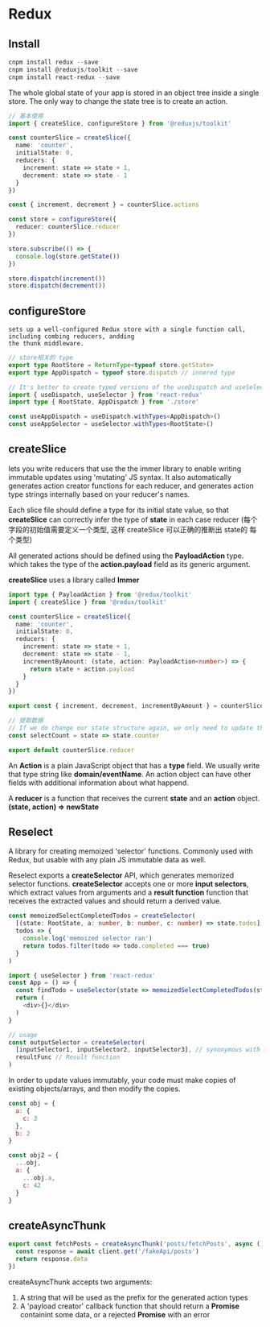 # Redux

## Install

```js
cnpm install redux --save
cnpm install @reduxjs/toolkit --save
cnpm install react-redux --save

```
  The whole global state of your app is stored in an object tree inside a single store. The only way to change
  the state tree is to create an action.

```ts
// 基本使用
import { createSlice, configureStore } from '@reduxjs/toolkit'

const counterSlice = createSlice({
  name: 'counter',
  initialState: 0,
  reducers: {
    increment: state => state + 1,
    decrement: state => state - 1
  }
})

const { increment, decrement } = counterSlice.actions

const store = configureStore({
  reducer: counterSlice.reducer
})

store.subscribe(() => {
  console.log(store.getState())
})

store.dispatch(increment())
store.dispatch(decrement())
```

## configureStore

    sets up a well-configured Redux store with a single function call, including combing reducers, andding 
    the thunk middleware.

```ts
// store相关的 type
export type RootStore = ReturnType<typeof store.getState>
export type AppDispatch = typeof store.dispatch // innered type

// It's better to create typed versions of the useDispatch and useSelector hooks for usage in your application
import { useDispatch, useSelector } from 'react-redux'
import type { RootState, AppDispatch } from './store'

const useAppDispatch = useDispatch.withTypes<AppDispatch>()
const useAppSelector = useSelector.withTypes<RootState>()
```
## createSlice

  lets you write reducers that use the the immer library to enable writing immutable updates using 'mutating' JS syntax. It also automatically generates action creator functions for each reducer, and generates action
  type strings internally based on your reducer's names.

  Each slice file should define a type for its initial state value, so that **createSlice** can correctly infer the type of **state** in each case reducer
  (每个字段的初始值需要定义一个类型, 这样 createSlice 可以正确的推断出 state的 每个类型)

  All generated actions should be defined using the **PayloadAction<T>** type. which takes the type of the
  **action.payload** field as its generic argument.

  **createSlice** uses a library called **Immer**
```ts
import type { PayloadAction } from '@redux/toolkit'
import { createSlice } from '@redux/toolkit'

const counterSlice = createSlice({
  name: 'counter',
  initialState: 0,
  reducers: {
    increment: state => state + 1,
    decrement: state => state - 1,
    incrementByAmount: (state, action: PayloadAction<number>) => {
      return state + action.payload
    }
  }
})

export const { increment, decrement, incrementByAmount } = counterSlice.actions

// 提取数据
// If we do change our state structure again, we only need to update the code in the slice file.
const selectCount = state => state.counter

export default counterSlice.reducer
```
  An **Action** is a plain JavaScript object that has a **type** field. We usually write that type string like
  **domain/eventName**. An action object can have other fields with additional information about what happend.


  A **reducer** is a function that receives the current **state** and an **action** object.
  **(state, action) => newState**
## Reselect

  A library for creating memoized 'selector' functions. Commonly used with Redux, but usable with any plain JS
  immutable data as well.

  Reselect exports a **createSelector** API, which generates memorized selector functions. **createSelector** accepts
  one or more **input selectors**, which extract values from arguments and a **result function** function that receives the extracted values and should return a derived value.
```ts
const memoizedSelectCompletedTodos = createSelector(
  [(state: RootState, a: number, b: number, c: number) => state.todos],
  todos => {
    console.log('memoized selector ran')
    return todos.filter(todo => todo.completed === true)
  }
)

import { useSelector } from 'react-redux'
const App = () => {
  const findTodo = useSelector(state => memoizedSelectCompletedTodos(state, 1, 2, 3))
  return (
    <div>{}</div>
  )
}

// usage
const outputSelector = createSelector(
  [inputSelector1, inputSelector2, inputSelector3], // synonymous with `dependencies`.
  resultFunc // Result function
)
```

  In order to update values immutably, your code must make copies of existing objects/arrays, and then modify the copies.

```js
const obj = {
  a: {
    c: 3
  },
  b: 2
}

const obj2 = {
  ...obj,
  a: {
    ...obj.a,
    c: 42
  }
}
```

## createAsyncThunk

```ts
export const fetchPosts = createAsyncThunk('posts/fetchPosts', async () => {
  const response = await client.get('/fakeApi/posts')
  return response.data
})
```
  createAsyncThunk accepts two arguments:
1. A string that will be used as the prefix for the generated action types
2. A 'payload creator' callback function that should return a **Promise** containint some data, or a rejected
**Promise** with an error